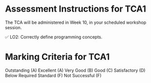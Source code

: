 # Assessment Instructions for TCA1
The TCA will be administered in Week 10, in your scheduled workshop session. 

✅ LO2: Correctly define programming concepts.


# Marking Criteria for TCA1 

Outstanding (A)
Excellent (A)
Very Good (B)
Good (C)
Satisfactory (D)
Below Required Standard (F)
Not Successful (F)